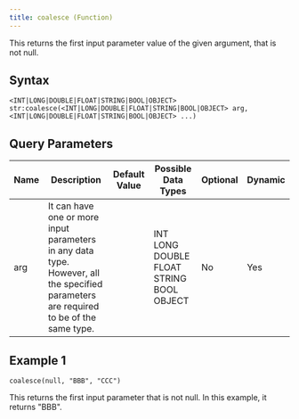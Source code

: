 ```yaml
---
title: coalesce (Function)
---
```


This returns the first input parameter value of the given argument, that is not null.

## Syntax

    <INT|LONG|DOUBLE|FLOAT|STRING|BOOL|OBJECT> str:coalesce(<INT|LONG|DOUBLE|FLOAT|STRING|BOOL|OBJECT> arg, <INT|LONG|DOUBLE|FLOAT|STRING|BOOL|OBJECT> ...)

## Query Parameters

| Name | Description             | Default Value | Possible Data Types  | Optional | Dynamic |
|------|-----------------------|---------------|-----------------------------|----------|---------|
| arg  | It can have one or more input parameters in any data type. However, all the specified parameters are required to be of the same type. |               | INT LONG DOUBLE FLOAT STRING BOOL OBJECT | No       | Yes     |

## Example 1

    coalesce(null, "BBB", "CCC")

This returns the first input parameter that is not null. In this example, it returns "BBB".

